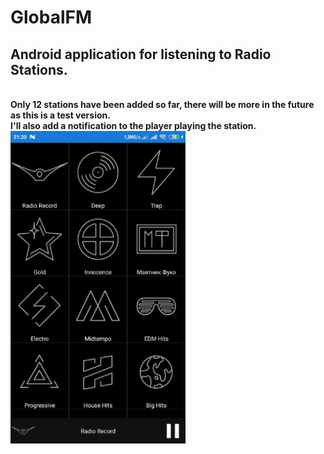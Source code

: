 # GlobalFM
<h2>Android application for listening to Radio Stations.</h2>
<br><b>Only 12 stations have been added so far, there will be more in the future as this is a test version.</b>
<br><b>I'll also add a notification to the player playing the station.</b>
<img height="500px" src="GR.jpg"/>

